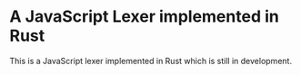 # A JavaScript Lexer implemented in Rust

This is a JavaScript lexer implemented in Rust which is still in development.
